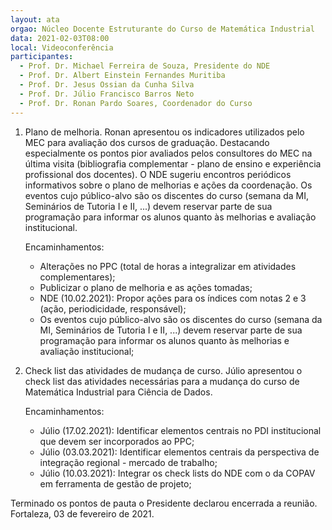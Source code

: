 ```yaml
---
layout: ata
orgao: Núcleo Docente Estruturante do Curso de Matemática Industrial
data: 2021-02-03T08:00
local: Videoconferência
participantes:
  - Prof. Dr. Michael Ferreira de Souza, Presidente do NDE
  - Prof. Dr. Albert Einstein Fernandes Muritiba
  - Prof. Dr. Jesus Ossian da Cunha Silva
  - Prof. Dr. Júlio Francisco Barros Neto
  - Prof. Dr. Ronan Pardo Soares, Coordenador do Curso
---
```


1. Plano de melhoria.
   Ronan apresentou os indicadores utilizados pelo MEC para avaliação dos cursos de graduação.
   Destacando especialmente os pontos pior avaliados pelos consultores do MEC na última visita (bibliografia complementar - plano de ensino e experiência profissional dos docentes).
   O NDE sugeriu encontros periódicos informativos sobre o plano de melhorias e ações da coordenação.
   Os eventos cujo público-alvo são os discentes do curso (semana da MI, Seminários de Tutoria I e II, ...) devem reservar parte de sua programação para informar os alunos quanto às melhorias e avaliação institucional.

   Encaminhamentos:
   - Alterações no PPC (total de horas a integralizar em atividades complementares);
   - Publicizar o plano de melhoria e as ações tomadas;
   - NDE (10.02.2021): Propor ações para os índices com notas 2 e 3 (ação, periodicidade, responsável);
   - Os eventos cujo público-alvo são os discentes do curso (semana da MI, Seminários de Tutoria I e II, ...) devem reservar parte de sua programação para informar os alunos quanto às melhorias e avaliação institucional;

2. Check list das atividades de mudança de curso.
   Júlio apresentou o check list das atividades necessárias para a mudança do curso de Matemática Industrial para Ciência de Dados.

   Encaminhamentos:
   - Júlio (17.02.2021): Identificar elementos centrais no PDI institucional que devem ser incorporados ao PPC;
   - Júlio (03.03.2021): Identificar elementos centrais da perspectiva de integração regional - mercado de trabalho;
   - Júlio (10.03.2021): Integrar os check lists do NDE com o da COPAV em ferramenta de gestão de projeto;

Terminado os pontos de pauta o Presidente declarou encerrada a reunião.
Fortaleza, 03 de fevereiro de 2021.
